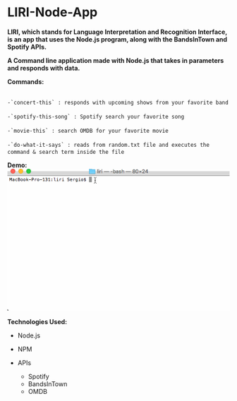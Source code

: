 # LIRI-Node-App

**LIRI, which stands for Language Interpretation and Recognition Interface, is an app that uses the Node.js program, along with the BandsInTown and Spotify APIs.** 

**A Command line application made with Node.js that takes in parameters and responds with data.**

**Commands:**
```

-`concert-this` : responds with upcoming shows from your favorite band

-`spotify-this-song` : Spotify search your favorite song

-`movie-this` : search OMDB for your favorite movie

-`do-what-it-says` : reads from random.txt file and executes the command & search term inside the file
```
**Demo:** 
    ![](liriDemo.gif)

**Technologies Used:**

- Node.js
- NPM

- APIs
    - Spotify
    - BandsInTown
    - OMDB

